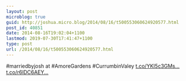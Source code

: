 ```yaml
---
layout: post
microblog: true
guid: http://joshua.micro.blog/2014/08/16/t500553060624920577.html
post_id: 40851
date: 2014-08-16T19:02:04+1100
lastmod: 2019-07-30T17:41:47+1100
type: post
url: /2014/08/16/t500553060624920577.html
---
```

#marriedbyjosh at #AmoreGardens #CurrumbinValey [t.co/YKI5c3GMs...](http://t.co/YKI5c3GMsp) [t.co/r6lDC6AEY...](http://t.co/r6lDC6AEYo)
